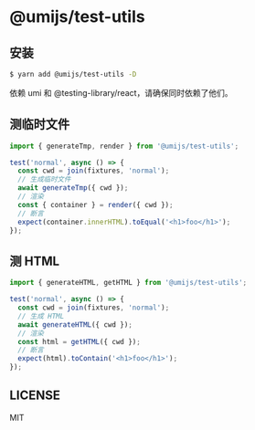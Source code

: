 # @umijs/test-utils

## 安装

```bash
$ yarn add @umijs/test-utils -D
```

依赖 umi 和 @testing-library/react，请确保同时依赖了他们。

## 测临时文件

```js
import { generateTmp, render } from '@umijs/test-utils';

test('normal', async () => {
  const cwd = join(fixtures, 'normal');
  // 生成临时文件
  await generateTmp({ cwd });
  // 渲染
  const { container } = render({ cwd });
  // 断言
  expect(container.innerHTML).toEqual('<h1>foo</h1>');
});
```

## 测 HTML

```js
import { generateHTML, getHTML } from '@umijs/test-utils';

test('normal', async () => {
  const cwd = join(fixtures, 'normal');
  // 生成 HTML
  await generateHTML({ cwd });
  // 渲染
  const html = getHTML({ cwd });
  // 断言
  expect(html).toContain('<h1>foo</h1>');
});
```

## LICENSE

MIT
